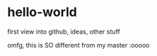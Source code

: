 # hello-world
first view into github, ideas, other stuff

omfg, this is SO different from my master :ooooo
